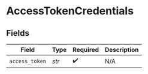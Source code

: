 # AccessTokenCredentials


## Fields

| Field              | Type               | Required           | Description        |
| ------------------ | ------------------ | ------------------ | ------------------ |
| `access_token`     | *str*              | :heavy_check_mark: | N/A                |